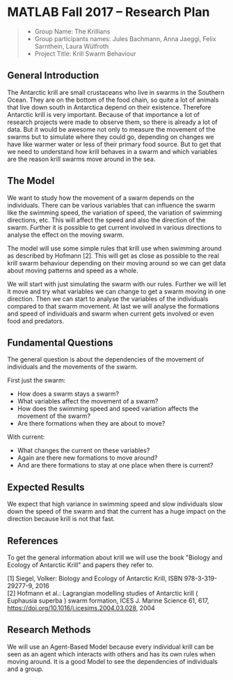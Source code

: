 # MATLAB Fall 2017 – Research Plan

> * Group Name: The Krillians
> * Group participants names: Jules Bachmann, Anna Jaeggi, Felix Sarnthein, Laura Wülfroth
> * Project Title: Krill Swarm Behaviour

## General Introduction

The Antarctic krill are small crustaceans who live in swarms in the Southern Ocean. They are on the bottom of the food chain, so quite a lot of animals that live down south in Antarctica depend on their existence. Therefore Antarctic krill is very important. Because of that importance a lot of research projects were made to observe them, so there is already a lot of data. But it would be awesome not only to measure the movement of the swarms but to simulate where they could go, depending on changes we have like warmer water or less of their primary food source. But to get that we need to understand how krill behaves in a swarm and which variables are the reason krill swarms move around in the sea.


## The Model

We want to study how the movement of a swarm depends on the individuals. There can be various variables that can influence the swarm like the swimming speed, the variation of speed, the variation of swimming directions, etc. This will affect the speed and also the direction of the swarm. Further it is possible to get current involved in various directions to analyse the effect on the moving swarm.

The model will use some simple rules that krill use when swimming around as described by Hofmann [2]. This will get as close as possible to the real krill swarm behaviour depending on their moving around so we can get data about moving patterns and speed as a whole. 

We will start with just simulating the swarm with our rules. Further we will let it move and try what variables we can change to get a swarm moving in one direction. Then we can start to analyse the variables of the individuals compared to that swarm movement. At last we will analyse the formations and speed of individuals and swarm when current gets involved or even food and predators.


## Fundamental Questions

The general question is about the dependencies of the movement of individuals and the movements of the swarm.

First just the swarm:
* How does a swarm stays a swarm?
* What variables affect the movement of a swarm? 
* How does the swimming speed and speed variation affects the movement of the swarm?
* Are there formations when they are about to move?
	
With current:
* What changes the current on these variables?
* Again are there new formations to move around?
* And are there formations to stay at one place when there is current?


## Expected Results

We expect that high variance in swimming speed and slow individuals slow down the speed of the swarm and that the current has a huge impact on the direction because krill is not that fast.


## References 

To get the general information about krill we will use the book "Biology and Ecology of Antarctic Krill" and papers they refer to.

[1] Siegel, Volker: Biology and Ecology of Antarctic Krill, ISBN 978-3-319-29277-9, 2016 <br />
[2] Hofmann et al.: Lagrangian modelling studies of Antarctic krill ( Euphausia superba ) swarm formation, ICES J. Marine Science 61, 617, https://doi.org/10.1016/j.icesjms.2004.03.028, 2004


## Research Methods

We will use an Agent-Based Model because every individual krill can be seen as an agent which interacts with others and has its own rules when moving around. It is a good Model to see the dependencies of individuals and a group.
